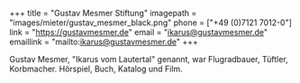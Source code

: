 +++
title = "Gustav Mesmer Stiftung"
imagepath = "images/mieter/gustav_mesmer_black.png"
phone = ["+49 (0)7121 7012-0"]
link = "https://gustavmesmer.de"
email = "ikarus@gustavmesmer.de"
emaillink = "mailto:ikarus@gustavmesmer.de"
+++

Gustav Mesmer, "Ikarus vom Lautertal" genannt, war Flugradbauer, Tüftler, Korbmacher. Hörspiel, Buch, Katalog und Film.
